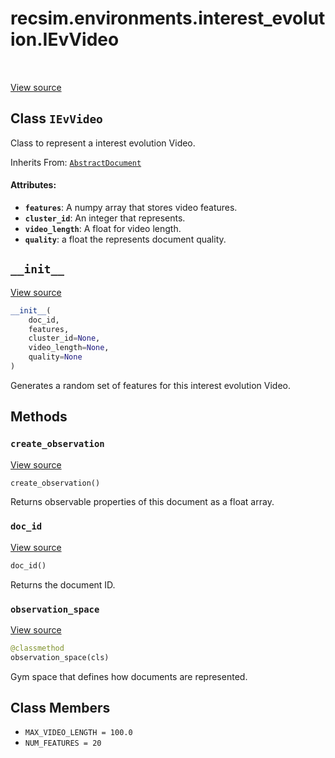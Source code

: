 <div itemscope itemtype="http://developers.google.com/ReferenceObject">
<meta itemprop="name" content="recsim.environments.interest_evolution.IEvVideo" />
<meta itemprop="path" content="Stable" />
<meta itemprop="property" content="__init__"/>
<meta itemprop="property" content="create_observation"/>
<meta itemprop="property" content="doc_id"/>
<meta itemprop="property" content="observation_space"/>
<meta itemprop="property" content="MAX_VIDEO_LENGTH"/>
<meta itemprop="property" content="NUM_FEATURES"/>
</div>

# recsim.environments.interest_evolution.IEvVideo

<table class="tfo-notebook-buttons tfo-api" align="left">
</table>

<a target="_blank" href="https://github.com/google-research/recsim/tree/master/recsim//environments/interest_evolution.py">View
source</a>

## Class `IEvVideo`

Class to represent a interest evolution Video.

Inherits From:
[`AbstractDocument`](../../../recsim/document/AbstractDocument.md)

<!-- Placeholder for "Used in" -->

#### Attributes:

*   <b>`features`</b>: A numpy array that stores video features.
*   <b>`cluster_id`</b>: An integer that represents.
*   <b>`video_length`</b>: A float for video length.
*   <b>`quality`</b>: a float the represents document quality.

<h2 id="__init__"><code>__init__</code></h2>

<a target="_blank" href="https://github.com/google-research/recsim/tree/master/recsim//environments/interest_evolution.py">View
source</a>

```python
__init__(
    doc_id,
    features,
    cluster_id=None,
    video_length=None,
    quality=None
)
```

Generates a random set of features for this interest evolution Video.

## Methods

<h3 id="create_observation"><code>create_observation</code></h3>

<a target="_blank" href="https://github.com/google-research/recsim/tree/master/recsim//environments/interest_evolution.py">View
source</a>

```python
create_observation()
```

Returns observable properties of this document as a float array.

<h3 id="doc_id"><code>doc_id</code></h3>

<a target="_blank" href="https://github.com/google-research/recsim/tree/master/recsim//document.py">View
source</a>

```python
doc_id()
```

Returns the document ID.

<h3 id="observation_space"><code>observation_space</code></h3>

<a target="_blank" href="https://github.com/google-research/recsim/tree/master/recsim//environments/interest_evolution.py">View
source</a>

```python
@classmethod
observation_space(cls)
```

Gym space that defines how documents are represented.

## Class Members

*   `MAX_VIDEO_LENGTH = 100.0` <a id="MAX_VIDEO_LENGTH"></a>
*   `NUM_FEATURES = 20` <a id="NUM_FEATURES"></a>
